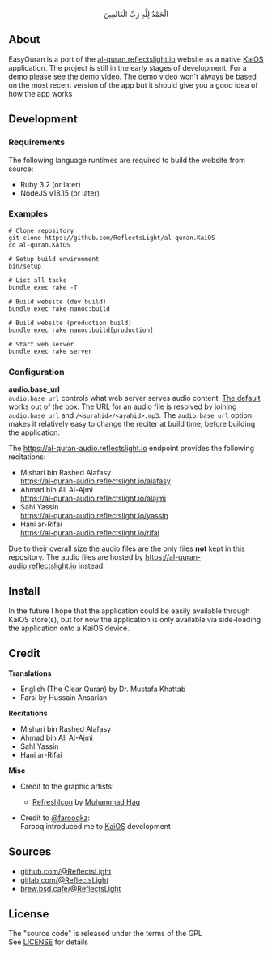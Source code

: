 <p align="center">
الْحَمْدُ لِلَّهِ رَبِّ الْعَالَمِينَ
</p>

## About

EasyQuran is a port of the
[al-quran.reflectslight.io](https://al-quran.reflectslight.io)
website as a native
[KaiOS](https://www.kaiostech.com/)
application.
The project is still in the early stages of development.
For a demo please [see the demo video](https://al-quran.reflectslight.io/x/v/EasyQuran/2024.11.19.mp4).
The demo video won't always be based on the most recent version
of the app but it should give you a good idea of how the app works

## Development

### Requirements

The following language runtimes are required to build the website
from source:

* Ruby 3.2 (or later)
* NodeJS v18.15 (or later)

### Examples

    # Clone repository
    git clone https://github.com/ReflectsLight/al-quran.KaiOS
    cd al-quran.KaiOS

    # Setup build environment
    bin/setup

    # List all tasks
    bundle exec rake -T

    # Build website (dev build)
    bundle exec rake nanoc:build

    # Build website (production build)
    bundle exec rake nanoc:build[production]

    # Start web server
    bundle exec rake server

### Configuration

**audio.base_url** <br>
`audio.base_url` controls what web server serves audio content.
[The default](https://al-quran-audio.reflectslight.io/rifai)
works out of the box. The URL for an audio file is
resolved by joining `audio.base_url` and
`/<surahid>/<ayahid>.mp3`. The `audio.base_url` option
makes it relatively easy to change the reciter
at build time, before building the application.

The https://al-quran-audio.reflectslight.io endpoint
provides the following recitations:

- Mishari bin Rashed Alafasy <br>
	https://al-quran-audio.reflectslight.io/alafasy
- Ahmad bin Ali Al-Ajmi <br>
	https://al-quran-audio.reflectslight.io/alajmi
- Sahl Yassin <br>
	https://al-quran-audio.reflectslight.io/yassin
- Hani ar-Rifai <br>
	https://al-quran-audio.reflectslight.io/rifai

Due to their overall size the audio files are the only
files **not** kept in this repository. The audio files
are hosted by https://al-quran-audio.reflectslight.io
instead.

## Install

In the future I hope that the application could be easily available
through KaiOS store(s), but for now the application is only available
via side-loading the application onto a KaiOS device.

## Credit

**Translations**

* English (The Clear Quran) by Dr. Mustafa Khattab
* Farsi by Hussain Ansarian

**Recitations**

* Mishari bin Rashed Alafasy
* Ahmad bin Ali Al-Ajmi
* Sahl Yassin
* Hani ar-Rifai

**Misc**

* Credit to the graphic artists:
  * [RefreshIcon](/src/js/components/Icon.tsx)
  by
  [Muhammad Haq](https://freeicons.io/profile/823)

* Credit to [@farooqkz](https://github.com/farooqkz): <br>
  Farooq introduced me to [KaiOS](https://www.kaiostech.com/) development

## Sources

* [github.com/@ReflectsLight](https://github.com/ReflectsLight/al-quran.KaiOS)
* [gitlab.com/@ReflectsLight](https://gitlab.com/ReflectsLight/al-quran.KaiOS)
* [brew.bsd.cafe/@ReflectsLight](https://brew.bsd.cafe/ReflectsLight/al-quran.KaiOS)

## License

The "source code" is released under the terms of the GPL <br>
See [LICENSE](./share/al-quran.reflectslight.io/LICENSE) for details
